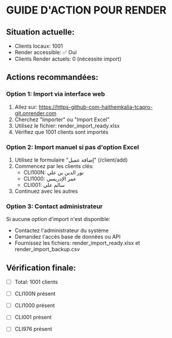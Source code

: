 
# GUIDE D'ACTION POUR RENDER

## Situation actuelle:
- Clients locaux: 1001
- Render accessible: ✅ Oui
- Clients Render actuels: 0 (nécessite import)

## Actions recommandées:

### Option 1: Import via interface web
1. Allez sur: https://https-github-com-haithemkalia-tcapro-git.onrender.com
2. Cherchez "Importer" ou "Import Excel"
3. Utilisez le fichier: render_import_ready.xlsx
4. Vérifiez que 1001 clients sont importés

### Option 2: Import manuel si pas d'option Excel
1. Utilisez le formulaire "إضافة عميل" (/client/add)
2. Commencez par les clients clés:
   - CLI100N: نور الدين بن علي
   - CLI1000: عمر الإدريسي
   - CLI001: سالم علي
3. Continuez avec les autres

### Option 3: Contact administrateur
Si aucune option d'import n'est disponible:
- Contactez l'administrateur du système
- Demandez l'accès base de données ou API
- Fournissez les fichiers: render_import_ready.xlsx et render_import_backup.csv

## Vérification finale:
- [ ] Total: 1001 clients
- [ ] CLI100N présent
- [ ] CLI1000 présent
- [ ] CLI001 présent
- [ ] CLI976 présent

